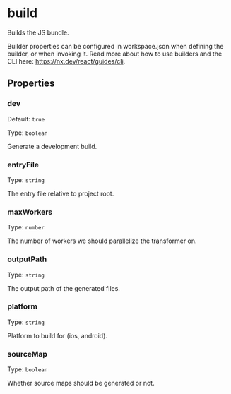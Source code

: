 # build

Builds the JS bundle.

Builder properties can be configured in workspace.json when defining the builder, or when invoking it.
Read more about how to use builders and the CLI here: https://nx.dev/react/guides/cli.

## Properties

### dev

Default: `true`

Type: `boolean`

Generate a development build.

### entryFile

Type: `string`

The entry file relative to project root.

### maxWorkers

Type: `number`

The number of workers we should parallelize the transformer on.

### outputPath

Type: `string`

The output path of the generated files.

### platform

Type: `string`

Platform to build for (ios, android).

### sourceMap

Type: `boolean`

Whether source maps should be generated or not.
